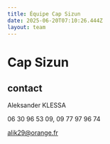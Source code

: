 ```yaml
---
title: Équipe Cap Sizun
date: 2025-06-20T07:10:26.444Z
layout: team
---
```


# Cap Sizun



## contact 

Aleksander KLESSA

06 30 96 53 09, 09 77 97 96 74

alik29@orange.fr

